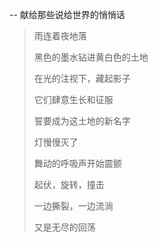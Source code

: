 -- 献给那些说给世界的悄悄话

> 雨连着夜地落
> 
> 黑色的墨水钻进黄白色的土地
> 
> 在光的注视下，藏起影子
> 
> 它们肆意生长和征服
> 
> 誓要成为这土地的新名字
> 
> 灯慢慢灭了
> 
> 舞动的呼吸声开始震颤
> 
> 起伏，旋转，撞击
> 
> 一边撕裂，一边流淌
> 
> 又是无尽的回荡

<!-- ##{"timestamp":1720193962}## -->